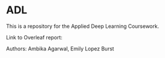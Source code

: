 # ADL

This is a repository for the Applied Deep Learning Coursework. 

Link to Overleaf report:

Authors: Ambika Agarwal, Emily Lopez Burst
